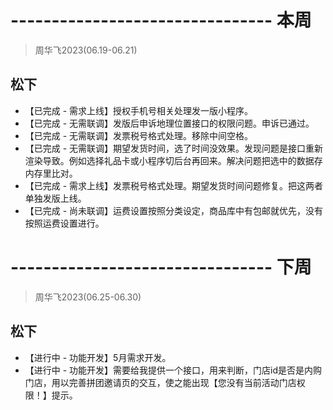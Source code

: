 # -------------------------------- 本周
> 周华飞2023(06.19-06.21)
## 松下
* 【已完成 - 需求上线】授权手机号相关处理发一版小程序。
* 【已完成 - 无需联调】发版后申诉地理位置接口的权限问题。申诉已通过。
* 【已完成 - 无需联调】发票税号格式处理。移除中间空格。
* 【已完成 - 无需联调】期望发货时间，选了时间没效果。发现问题是接口重新渲染导致。例如选择礼品卡或小程序切后台再回来。解决问题把选中的数据存内存里比对。
* 【已完成 - 需求上线】发票税号格式处理。期望发货时间问题修复。把这两者单独发版上线。
* 【已完成 - 尚未联调】运费设置按照分类设定，商品库中有包邮就优先，没有按照运费设置进行。

# -------------------------------- 下周
> 周华飞2023(06.25-06.30)
## 松下
* 【进行中 - 功能开发】5月需求开发。
* 【进行中 - 功能开发】需要给我提供一个接口，用来判断，门店id是否是内购门店，用以完善拼团邀请页的交互，使之能出现【您没有当前活动门店权限！】提示。
